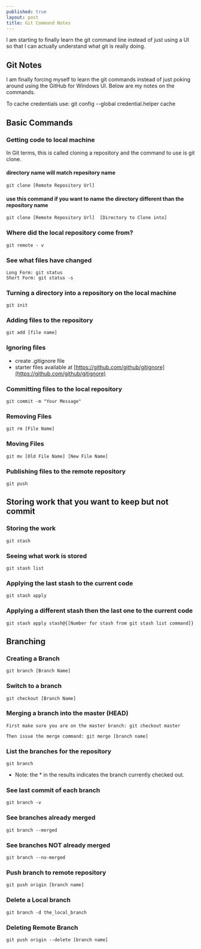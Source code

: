 ```yaml
---
published: true
layout: post
title: Git Command Notes
---
```


I am starting to finally learn the git command line instead of just using a UI so that I can actually understand what git is really doing.

## Git Notes

I am finally forcing myself to learn the git commands instead of just poking around using the GitHub for Windows UI.  Below are my notes on the commands.

To cache credentials use:  git config --global credential.helper cache
## Basic Commands

### Getting code to local machine

In Git terms, this is called cloning a repository and the command to use is git clone.  

#### directory name will match repository name

	git clone [Remote Repository Url]  
    
#### use this command if you want to name the directory different than the repository name

	git clone [Remote Repository Url]  [Directory to Clone into]
    
### Where did the local repository come from?


	git remote - v

### See what files have changed


	Long Form: git status  
	Short Form: git status -s


### Turning a directory into a repository on the local machine

	git init
    
### Adding files to the repository

	git add [file name]

### Ignoring files

- create .gitignore file 
- starter files available at [https://github.com/github/gitignore](https://github.com/github/gitignore)
  
### Committing files to the local repository
	git commit -m "Your Message"
  
### Removing Files
  
	git rm [File Name]
  
### Moving Files
  
	git mv [Old File Name] [New File Name]
  
### Publishing files to the remote repository
  
	git push
  
## Storing work that you want to keep but not commit
  
### Storing the work
  
	git stash
  
### Seeing what work is stored
	
	git stash list
  
### Applying the last stash to the current code

	git stash apply
  
### Applying a different stash then the last one to the current code
	
	git stash apply stash@{[Number for stash from git stash list command]}
  
## Branching
  
### Creating a Branch
  
  	git branch [Branch Name]
  
### Switch to a branch
  
  	git checkout [Branch Name]
  
### Merging a branch into the master (HEAD)
  
  	First make sure you are on the master branch: git checkout master
  
  	Then issue the merge command: git merge [branch name]
  
### List the branches for the repository
  
  	git branch
  
  - Note: the * in the results indicates the branch currently checked out. 
  
  
### See last commit of each branch
  
  	git branch -v 
  
### See branches already merged
  
  	git branch --merged
  
### See branches NOT already merged
  
  	git branch --no-merged
  
### Push branch to remote repository
	git push origin [branch name]
  
### Delete a Local branch
	git branch -d the_local_branch
### Deleting Remote Branch
	git push origin --delete [branch name]

